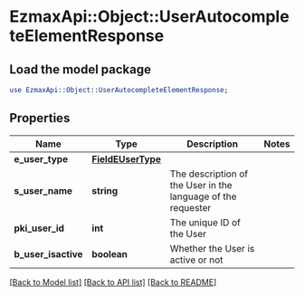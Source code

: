 # EzmaxApi::Object::UserAutocompleteElementResponse

## Load the model package
```perl
use EzmaxApi::Object::UserAutocompleteElementResponse;
```

## Properties
Name | Type | Description | Notes
------------ | ------------- | ------------- | -------------
**e_user_type** | [**FieldEUserType**](FieldEUserType.md) |  | 
**s_user_name** | **string** | The description of the User in the language of the requester | 
**pki_user_id** | **int** | The unique ID of the User | 
**b_user_isactive** | **boolean** | Whether the User is active or not | 

[[Back to Model list]](../README.md#documentation-for-models) [[Back to API list]](../README.md#documentation-for-api-endpoints) [[Back to README]](../README.md)


